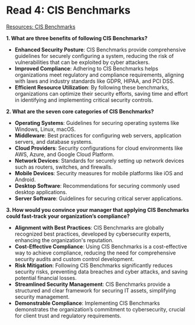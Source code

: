 # Read 4: CIS Benchmarks

[Resources: CIS Benchmarks](https://www.ibm.com/topics/cis-benchmarks)

**1. What are three benefits of following CIS Benchmarks?**
- **Enhanced Security Posture**: CIS Benchmarks provide comprehensive guidelines for securely configuring a system, reducing the risk of vulnerabilities that can be exploited by cyber attackers.
- **Improved Compliance**: Adhering to CIS Benchmarks helps organizations meet regulatory and compliance requirements, aligning with laws and industry standards like GDPR, HIPAA, and PCI DSS.
- **Efficient Resource Utilization**: By following these benchmarks, organizations can optimize their security efforts, saving time and effort in identifying and implementing critical security controls.

**2. What are the seven core categories of CIS Benchmarks?**
- **Operating Systems**: Guidelines for securing operating systems like Windows, Linux, macOS.
- **Middleware**: Best practices for configuring web servers, application servers, and database systems.
- **Cloud Providers**: Security configurations for cloud environments like AWS, Azure, and Google Cloud Platform.
- **Network Devices**: Standards for securely setting up network devices such as routers, switches, and firewalls.
- **Mobile Devices**: Security measures for mobile platforms like iOS and Android.
- **Desktop Software**: Recommendations for securing commonly used desktop applications.
- **Server Software**: Guidelines for securing critical server applications.

**3. How would you convince your manager that applying CIS Benchmarks could fast-track your organization’s compliance?**
- **Alignment with Best Practices**: CIS Benchmarks are globally recognized best practices, developed by cybersecurity experts, enhancing the organization's reputation.
- **Cost-Effective Compliance**: Using CIS Benchmarks is a cost-effective way to achieve compliance, reducing the need for comprehensive security audits and custom control development.
- **Risk Mitigation**: Following CIS Benchmarks significantly reduces security risks, preventing data breaches and cyber attacks, and saving potential financial losses.
- **Streamlined Security Management**: CIS Benchmarks provide a structured and clear framework for securing IT assets, simplifying security management.
- **Demonstrable Compliance**: Implementing CIS Benchmarks demonstrates the organization’s commitment to cybersecurity, crucial for client trust and regulatory requirements.
